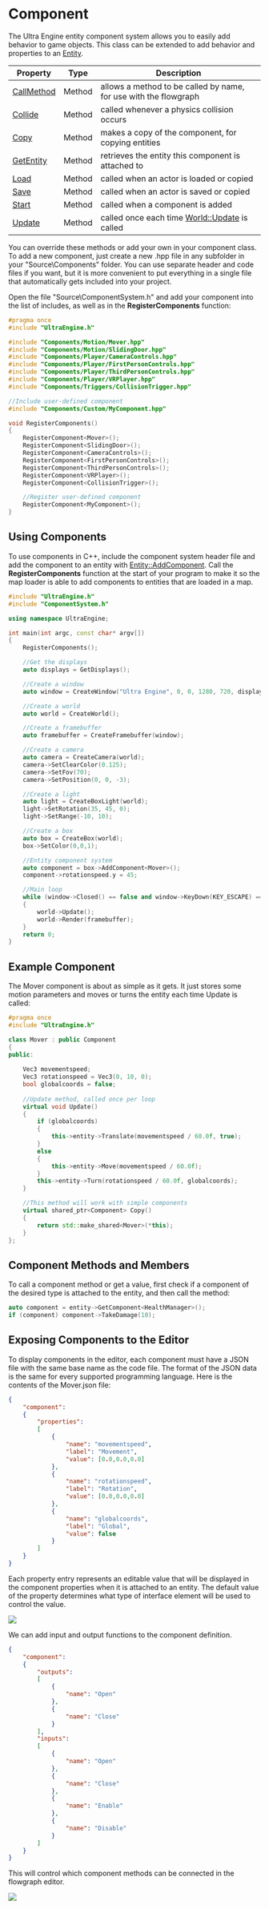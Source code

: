 # Component

The Ultra Engine entity component system allows you to easily add behavior to game objects. This class can be extended to add behavior and properties to an [Entity](Entity.md).

| Property | Type | Description |
|---|---|---|
| [CallMethod](Component_CallMethod.md) | Method | allows a method to be called by name, for use with the flowgraph |
| [Collide](Component_Collide.md) | Method | called whenever a physics collision occurs |
| [Copy](Component_Copy.md) | Method | makes a copy of the component, for copying entities |
| [GetEntity](Component_GetEntity.md) | Method | retrieves the entity this component is attached to |
| [Load](Component_Load.md) | Method | called when an actor is loaded or copied |
| [Save](Component_Save.md) | Method | called when an actor is saved or copied |
| [Start](Component_Start.md) | Method | called when a component is added |
| [Update](Component_Update.md) | Method | called once each time [World::Update](World_Update.md) is called |

You can override these methods or add your own in your component class. To add a new component, just create a new .hpp file in any subfolder in your "Source\Components" folder. You can use separate header and code files if you want, but it is more convenient to put everything in a single file that automatically gets included into your project. 

Open the file "Source\ComponentSystem.h" and add your component into the list of includes, as well as in the **RegisterComponents** function:
```c++
#pragma once
#include "UltraEngine.h"

#include "Components/Motion/Mover.hpp"
#include "Components/Motion/SlidingDoor.hpp"
#include "Components/Player/CameraControls.hpp"
#include "Components/Player/FirstPersonControls.hpp"
#include "Components/Player/ThirdPersonControls.hpp"
#include "Components/Player/VRPlayer.hpp"
#include "Components/Triggers/CollisionTrigger.hpp"

//Include user-defined component
#include "Components/Custom/MyComponent.hpp"

void RegisterComponents()
{
    RegisterComponent<Mover>();
    RegisterComponent<SlidingDoor>();
    RegisterComponent<CameraControls>();
    RegisterComponent<FirstPersonControls>();
    RegisterComponent<ThirdPersonControls>();
    RegisterComponent<VRPlayer>();
    RegisterComponent<CollisionTrigger>();

    //Register user-defined component
    RegisterComponent<MyComponent>();
}
```

## Using Components

To use components in C++, include the component system header file and add the component to an entity with [Entity::AddComponent](Entity_AddComponent.md). Call the **RegisterComponents** function at the start of your program to make it so the map loader is able to add components to entities that are loaded in a map. 

```c++
#include "UltraEngine.h"
#include "ComponentSystem.h"

using namespace UltraEngine;

int main(int argc, const char* argv[])
{
    RegisterComponents();

    //Get the displays
    auto displays = GetDisplays();

    //Create a window
    auto window = CreateWindow("Ultra Engine", 0, 0, 1280, 720, displays[0], WINDOW_CENTER | WINDOW_TITLEBAR);

    //Create a world
    auto world = CreateWorld();

    //Create a framebuffer
    auto framebuffer = CreateFramebuffer(window);

    //Create a camera
    auto camera = CreateCamera(world);
    camera->SetClearColor(0.125);
    camera->SetFov(70);
    camera->SetPosition(0, 0, -3);

    //Create a light
    auto light = CreateBoxLight(world);
    light->SetRotation(35, 45, 0);
    light->SetRange(-10, 10);

    //Create a box
    auto box = CreateBox(world);
    box->SetColor(0,0,1);

    //Entity component system
    auto component = box->AddComponent<Mover>();
    component->rotationspeed.y = 45;

    //Main loop
    while (window->Closed() == false and window->KeyDown(KEY_ESCAPE) == false)
    {
        world->Update();
        world->Render(framebuffer);
    }
    return 0;
}
```

## Example Component

The Mover component is about as simple as it gets. It just stores some motion parameters and moves or turns the entity each time Update is called:
```c++
#pragma once
#include "UltraEngine.h"

class Mover : public Component
{
public: 
     
    Vec3 movementspeed;
    Vec3 rotationspeed = Vec3(0, 10, 0);
    bool globalcoords = false;
    
    //Update method, called once per loop
    virtual void Update()
    {
        if (globalcoords)
        {
            this->entity->Translate(movementspeed / 60.0f, true);
        }
        else
        {
            this->entity->Move(movementspeed / 60.0f);
        }
        this->entity->Turn(rotationspeed / 60.0f, globalcoords);
    }

    //This method will work with simple components
    virtual shared_ptr<Component> Copy()
    {
        return std::make_shared<Mover>(*this);
    }
}; 
```

## Component Methods and Members

To call a component method or get a value, first check if a component of the desired type is attached to the entity, and then call the method:
```c++
auto component = entity->GetComponent<HealthManager>();
if (component) component->TakeDamage(10);
```

## Exposing Components to the Editor

To display components in the editor, each component must have a JSON file with the same base name as the code file. The format of the JSON data is the same for every supported programming language. Here is the contents of the Mover.json file:

```json
{
    "component":
    {
        "properties":
        [
            {
                "name": "movementspeed",
                "label": "Movement",
                "value": [0.0,0.0,0.0]
            },
            {
                "name": "rotationspeed",
                "label": "Rotation",
                "value": [0.0,0.0,0.0]
            },
            {
                "name": "globalcoords",
                "label": "Global",
                "value": false
            }
        ]
    }
}
```

Each property entry represents an editable value that will be displayed in the component properties when it is attached to an entity. The default value of the property determines what type of interface element will be used to control the value.

![](https://raw.githubusercontent.com/UltraEngine/Documentation/master/Images/component_properties.png)

We can add input and output functions to the component definition.

```json
{
    "component":
    {
        "outputs":
        [
            {
                "name": "Open"
            },
            {
                "name": "Close"
            }
        ],
        "inputs":
        [
            {
                "name": "Open"
            },
            {
                "name": "Close"
            },
            {
                "name": "Enable"
            },
            {
                "name": "Disable"
            }
        ]
    }
}
```

This will control which component methods can be connected in the flowgraph editor.

![](https://raw.githubusercontent.com/UltraEngine/Documentation/master/Images/component_outputs.png)



